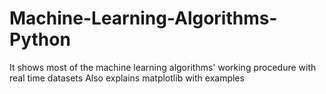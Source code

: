 # Machine-Learning-Algorithms-Python
It shows most of the machine learning algorithms' working procedure with real time datasets
Also explains matplotlib with examples
